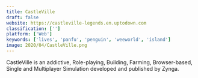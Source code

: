 ```yaml
---
title: CastleVille
draft: false 
website: https://castleville-legends.en.uptodown.com
classification: ['']
platform: ['Web']
keywords: ['lives', 'panfu', 'penguin', 'weeworld', 'island']
image: 2020/04/CastleVille.png
---
```

CastleVille is an addictive, Role-playing, Building, Farming, Browser-based, Single and Multiplayer Simulation developed and published by Zynga.